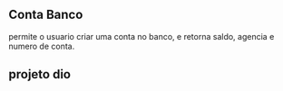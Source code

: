 ## Conta Banco ##
permite o usuario criar uma conta no banco, e retorna saldo, agencia e numero de conta.

## projeto dio
